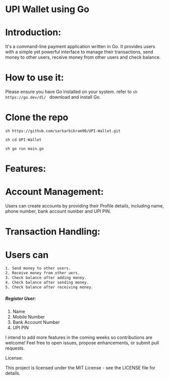 # UPI Wallet using Go

# Introduction:

It's a command-line payment application written in Go. It provides users with a simple yet powerful interface to manage their transactions, send money to other users, receive money from other users and check balance.

# How to use it:

Please ensure you have Go installed on your system.
refer to ```sh https://go.dev/dl/ ``` download and install Go.

# Clone the repo
```sh https://github.com/sarkarbikram90/UPI-Wallet.git ```

```sh cd UPI-Wallet ```

```sh go run main.go ```


# Features:

# Account Management:

Users can create accounts by providing their Profile details, including name, phone number, bank account number and UPI PIN.

# Transaction Handling:

# Users can 
```sh
1. Send money to other users.
2. Receive money from other uers.
3. Check balance after adding money.
4. Check balance after sending money.
5. Check balance after receiving money.
```

##### Register User:
1. Name
2. Mobile Number
3. Bank Account Number
4. UPI PIN

I intend to add more features in the coming weeks so contributions are welcome! Feel free to open issues, propose enhancements, or submit pull requests.

License:

This project is licensed under the MIT License - see the LICENSE file for details.
